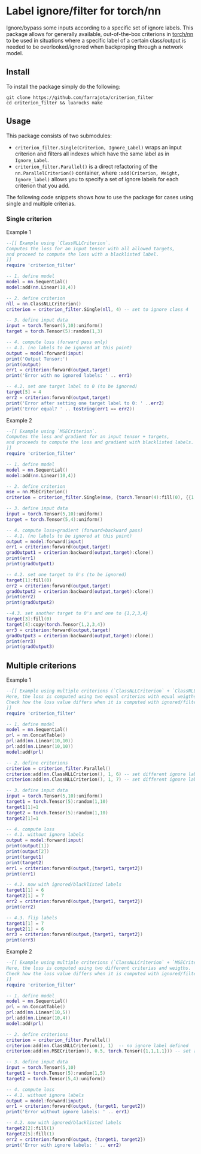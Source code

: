 # Label ignore/filter for torch/nn

Ignore/bypass some inputs according to a specific set of ignore labels. 
This package allows for generally available, out-of-the-box criterions in [torch/nn](https://github.com/torch/nn)
to be used in situations where a specific label of a certain class/output 
is needed to be overlooked/ignored when backproping through a network model.

## Install

To install the package simply do the following:
```
git clone https://github.com/farrajota/criterion_filter
cd criterion_filter && luarocks make
```


## Usage

This package consists of two submodules: 

- `criterion_filter.Single(Criterion, Ignore_Label)` wraps an input criterion and filters all indexes which have the same label as in `Ignore_Label`. 
- `criterion_filter.Parallel()` is a direct refactoring of the `nn.ParallelCriterion()` container, where `:add(Criterion, Weight, Ignore_label)` allows you to specify a set of ignore labels for each criterion that you add.

The following code snippets shows how to use the package for cases using single and multiple criterias.

### Single criterion

Example 1
```lua
--[[ Example using `ClassNLLCriterion`. 
Computes the loss for an input tensor with all allowed targets,
and proceed to compute the loss with a blacklisted label. 
]]
require 'criterion_filter'

-- 1. define model
model = nn.Sequential()
model:add(nn.Linear(10,4))

-- 2. define criterion
nll = nn.ClassNLLCriterion()
criterion = criterion_filter.Single(nll, 4) -- set to ignore class 4

-- 3. define input data 
input = torch.Tensor(5,10):uniform()
target = torch.Tensor(5):random(1,3)

-- 4. compute loss (forward pass only)
-- 4.1. (no labels to be ignored at this point)
output = model:forward(input)
print('Output Tensor:')
print(output)
err1 = criterion:forward(output,target)
print('Error with no ignored labels: ' .. err1)

-- 4.2. set one target label to 0 (to be ignored)
target[5] = 4
err2 = criterion:forward(output,target)
print('Error after setting one target label to 0: ' ..err2)
print('Error equal? ' .. tostring(err1 == err2))
```
Example 2
```lua
--[[ Example using `MSECriterion`.
Computes the loss and gradient for an input tensor + targets,
and proceeds to compute the loss and gradient with blacklisted labels.
]]
require 'criterion_filter'

-- 1. define model
model = nn.Sequential()
model:add(nn.Linear(10,4))

-- 2. define criterion
mse = nn.MSECriterion()
criterion = criterion_filter.Single(mse, {torch.Tensor(4):fill(0), {{1,2,3,4}}}) -- set to ignore class two labels

-- 3. define input data 
input = torch.Tensor(5,10):uniform()
target = torch.Tensor(5,4):uniform()

-- 4. compute loss+gradient (forward+backward pass)
-- 4.1. (no labels to be ignored at this point)
output = model:forward(input)
err1 = criterion:forward(output,target)
gradOutput1 = criterion:backward(output,target):clone()
print(err1)
print(gradOutput1)

-- 4.2. set one target to 0's (to be ignored)
target[1]:fill(0)
err2 = criterion:forward(output,target)
gradOutput2 = criterion:backward(output,target):clone()
print(err2)
print(gradOutput2)

--4.3. set another target to 0's and one to {1,2,3,4} 
target[3]:fill(0)
target[4]:copy(torch.Tensor{1,2,3,4})
err3 = criterion:forward(output,target)
gradOutput3 = criterion:backward(output,target):clone()
print(err3)
print(gradOutput3)
```

## Multiple criterions

Example 1
```lua
--[[ Example using multiple criterions (`ClassNLLCriterion` + `ClassNLLCriterion`).
Here, the loss is computed using two equal criterias with equal weigths. 
Check how the loss value differs when it is computed with ignored/filtered/blacklisted labels.
]]
require 'criterion_filter'

-- 1. define model
model = nn.Sequential()
prl = nn.ConcatTable()
prl:add(nn.Linear(10,10))
prl:add(nn.Linear(10,10))
model:add(prl)

-- 2. define criterions
criterion = criterion_filter.Parallel()
criterion:add(nn.ClassNLLCriterion(), 1, 6) -- set different ignore labels
criterion:add(nn.ClassNLLCriterion(), 1, 7) -- set different ignore labels

-- 3. define input data
input = torch.Tensor(5,10):uniform()
target1 = torch.Tensor(5):random(1,10)
target1[1]=1
target2 = torch.Tensor(5):random(1,10)
target2[1]=1

-- 4. compute loss
-- 4.1. without ignore labels
output = model:forward(input)
print(output[1])
print(output[2])
print(target1)
print(target2)
err1 = criterion:forward(output,{target1, target2})
print(err1)

-- 4.2. now with ignored/blacklisted labels
target1[1] = 6
target2[1] = 7 
err2 = criterion:forward(output,{target1, target2})
print(err2)

-- 4.3. flip labels 
target1[1] = 7
target2[1] = 6 
err3 = criterion:forward(output,{target1, target2})
print(err3)
```

Example 2

```lua
--[[ Example using multiple criterions (`ClassNLLCriterion` + `MSECriterion`).
Here, the loss is computed using two different criterias and weigths. 
Check how the loss value differs when it is computed with ignored/filtered/blacklisted labels.
]]
require 'criterion_filter'

-- 1. define model
model = nn.Sequential()
prl = nn.ConcatTable()
prl:add(nn.Linear(10,5))
prl:add(nn.Linear(10,4))
model:add(prl)

-- 2. define criterions
criterion = criterion_filter.Parallel()
criterion:add(nn.ClassNLLCriterion(), 1)  -- no ignore label defined
criterion:add(nn.MSECriterion(), 0.5, torch.Tensor({1,1,1,1})) -- set an ignore label

-- 3. define input data
input = torch.Tensor(5,10)
target1 = torch.Tensor(5):random(1,5)
target2 = torch.Tensor(5,4):uniform()

-- 4. compute loss
-- 4.1. without ignore labels
output = model:forward(input)
err1 = criterion:forward(output, {target1, target2})
print('Error without ignore labels: ' .. err1)

-- 4.2. now with ignored/blacklisted labels
target2[2]:fill(1)
target2[5]:fill(1)
err2 = criterion:forward(output, {target1, target2})
print('Error with ignore labels: ' .. err2)
```
